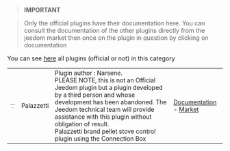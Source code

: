 
>**IMPORTANT**

>Only the official plugins have their documentation here. You can consult the documentation of the other plugins directly from the jeedom market then once on the plugin in question by clicking on documentation


You can see [here](https://market.jeedom.com/index.php?v=d&p=market&type=plugin&categorie=Energie) all plugins (official or not) in this category

| | | | |
|--- | --- | --- | ---|
|<img src="Palazzetti/Palazzetti_icon.png" width="100" />|Palazzetti|Plugin author : Narsene.<br/>PLEASE NOTE, this is not an Official Jeedom plugin but a plugin developed by a third person and whose development has been abandoned. The Jeedom technical team will provide assistance with this plugin without obligation of result. <br/>Palazzetti brand pellet stove control plugin using the Connection Box|[Documentation](Palazzetti/index.md) - [Market](https://market.jeedom.com/index.php?v=d&p=market_display&id=3104)|
